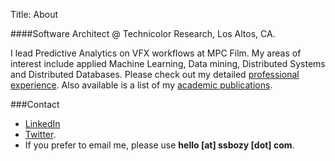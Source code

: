 Title: About

####Software Architect @ Technicolor Research, Los Altos, CA.

I lead Predictive Analytics on VFX workflows at MPC Film. My areas of interest include applied Machine Learning, Data mining, Distributed Systems and Distributed Databases. Please check out my detailed [professional experience](work.html). Also available is a list of my [academic publications](publications.html).

###Contact

* [LinkedIn](https://www.linkedin.com/in/sandilya-bhamidipati-abb36810)
* [Twitter](https://twitter.com/iamsandilya).
* If you prefer to email me, please use **hello [at] ssbozy [dot] com**.
